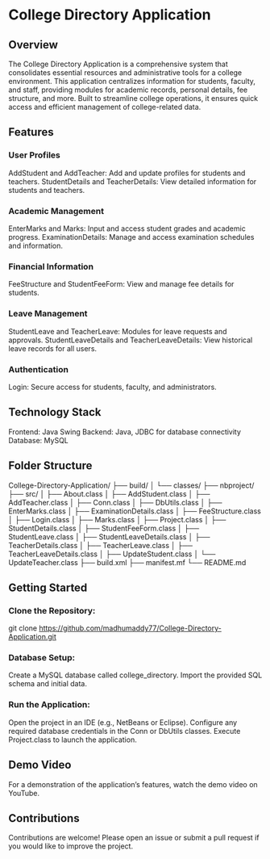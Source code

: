 # College Directory Application
## Overview
The College Directory Application is a comprehensive system that consolidates essential resources and administrative tools for a college environment. This application centralizes information for students, faculty, and staff, providing modules for academic records, personal details, fee structure, and more. Built to streamline college operations, it ensures quick access and efficient management of college-related data.

## Features
### User Profiles
AddStudent and AddTeacher: Add and update profiles for students and teachers.
StudentDetails and TeacherDetails: View detailed information for students and teachers.
### Academic Management
EnterMarks and Marks: Input and access student grades and academic progress.
ExaminationDetails: Manage and access examination schedules and information.
### Financial Information
FeeStructure and StudentFeeForm: View and manage fee details for students.
### Leave Management
StudentLeave and TeacherLeave: Modules for leave requests and approvals.
StudentLeaveDetails and TeacherLeaveDetails: View historical leave records for all users.
### Authentication
Login: Secure access for students, faculty, and administrators.
## Technology Stack
Frontend: Java Swing
Backend: Java, JDBC for database connectivity
Database: MySQL
## Folder Structure
College-Directory-Application/
├── build/
│   └── classes/
├── nbproject/
├── src/
│   ├── About.class
│   ├── AddStudent.class
│   ├── AddTeacher.class
│   ├── Conn.class
│   ├── DbUtils.class
│   ├── EnterMarks.class
│   ├── ExaminationDetails.class
│   ├── FeeStructure.class
│   ├── Login.class
│   ├── Marks.class
│   ├── Project.class
│   ├── StudentDetails.class
│   ├── StudentFeeForm.class
│   ├── StudentLeave.class
│   ├── StudentLeaveDetails.class
│   ├── TeacherDetails.class
│   ├── TeacherLeave.class
│   ├── TeacherLeaveDetails.class
│   ├── UpdateStudent.class
│   └── UpdateTeacher.class
├── build.xml
├── manifest.mf
└── README.md
## Getting Started
### Clone the Repository:

git clone https://github.com/madhumaddy77/College-Directory-Application.git
### Database Setup:

Create a MySQL database called college_directory.
Import the provided SQL schema and initial data.
### Run the Application:

Open the project in an IDE (e.g., NetBeans or Eclipse).
Configure any required database credentials in the Conn or DbUtils classes.
Execute Project.class to launch the application.
## Demo Video
For a demonstration of the application’s features, watch the demo video on YouTube.

## Contributions
Contributions are welcome! Please open an issue or submit a pull request if you would like to improve the project.
